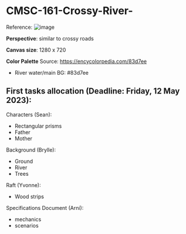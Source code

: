 # CMSC-161-Crossy-River-

Reference:
![image](https://user-images.githubusercontent.com/80378736/236368984-0f9ac3e2-a561-4180-acda-ebc1e7792f87.png)


**Perspective**: similar to crossy roads

**Canvas size**: 1280 x 720

**Color Palette**
Source: https://encycolorpedia.com/83d7ee
- River water/main BG: #83d7ee

## First tasks allocation (Deadline: Friday, 12 May 2023):
Characters (Sean):
- Rectangular prisms
- Father
- Mother

Background (Brylle):
- Ground
- River
- Trees

Raft (Yvonne):
- Wood strips

Specifications Document (Arni):
- mechanics
- scenarios
